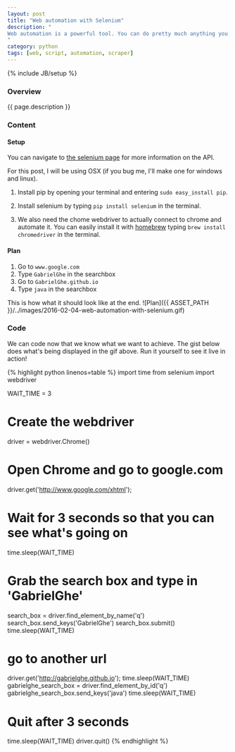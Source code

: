 ```yaml
---
layout: post
title: "Web automation with Selenium"
description: "
Web automation is a powerful tool. You can do pretty much anything you can think of with it, but I'll let you think of the applications. I will show you how to actually automate a web browser in python using [Selenium](http://www.seleniumhq.org/projects/webdriver/).
"
category: python
tags: [web, script, automation, scraper]
---
```

{% include JB/setup %}

<!-- Overview -->
<h3>Overview</h3>

{{ page.description }}

<!-- Content -->
<h3>Content</h3>

<!-- Setup -->
<h4>Setup</h4>

You can navigate to [the selenium page](http://selenium-python.readthedocs.org/getting-started.html) for more information on the API.  

For this post, I will be using OSX (if you bug me, I'll make one for windows and linux).

1. Install pip by opening your terminal and entering `sudo easy_install pip`.

2. Install selenium by typing `pip install selenium` in the terminal.

3. We also need the chome webdriver to actually connect to chrome and automate it. You can easily install it with [homebrew](http://brew.sh/) typing `brew install chromedriver` in the terminal.


<!-- Plan -->
<h4>Plan</h4>

1. Go to `www.google.com`
2. Type `GabrielGhe` in the searchbox
3. Go to `GabrielGhe.github.io`
4. Type `java` in the searchbox

This is how what it should look like at the end.
![Plan]({{ ASSET_PATH }}/../images/2016-02-04-web-automation-with-selenium.gif)


<!-- Code -->
<h3>Code</h3>

We can code now that we know what we want to achieve. The gist below does what's being displayed in the gif above. Run it yourself to see it live in action!

<!-- Code _______________________________________-->
{% highlight python linenos=table %}
import time
from selenium import webdriver

WAIT_TIME = 3

# Create the webdriver
driver = webdriver.Chrome()  

# Open Chrome and go to google.com
driver.get('http://www.google.com/xhtml');

# Wait for 3 seconds so that you can see what's going on
time.sleep(WAIT_TIME)

# Grab the search box and type in  'GabrielGhe'
search_box = driver.find_element_by_name('q')
search_box.send_keys('GabrielGhe')
search_box.submit()
time.sleep(WAIT_TIME)

# go to another url
driver.get('http://gabrielghe.github.io');
time.sleep(WAIT_TIME)
gabrielghe_search_box = driver.find_element_by_id('q')
gabrielghe_search_box.send_keys('java')
time.sleep(WAIT_TIME)

# Quit after 3 seconds
time.sleep(WAIT_TIME)
driver.quit()
{% endhighlight %}
<!-- /Code ^^^^^^^^^^^^^^^^^^^^^^^^^^^^^^^^^^^^^^-->
